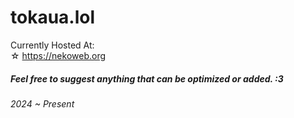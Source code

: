 # tokaua.lol
Currently Hosted At:<br>
☆ https://nekoweb.org

##### Feel free to suggest anything that can be optimized or added. :3
###### 2024 ~ Present